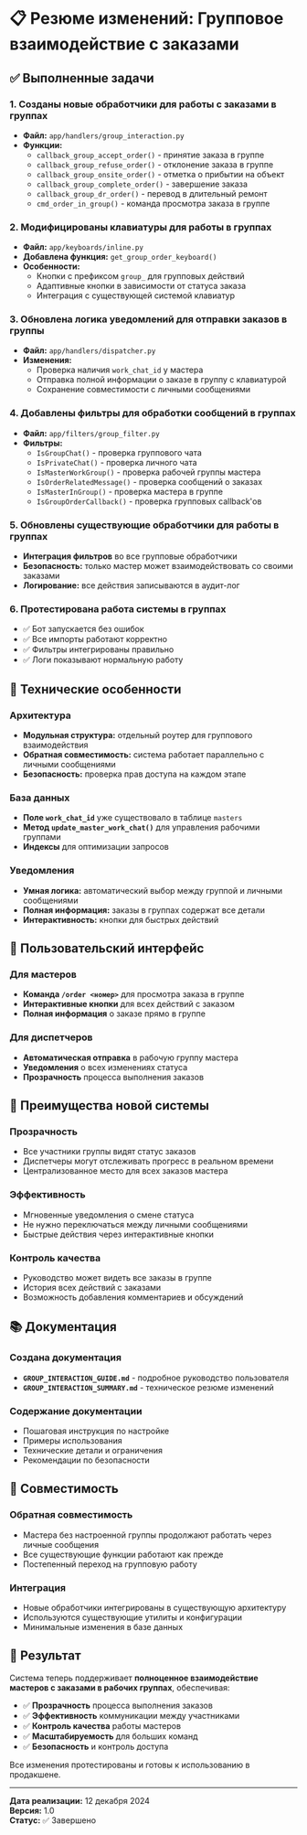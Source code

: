 # 📋 Резюме изменений: Групповое взаимодействие с заказами

## ✅ Выполненные задачи

### 1. Созданы новые обработчики для работы с заказами в группах
- **Файл:** `app/handlers/group_interaction.py`
- **Функции:**
  - `callback_group_accept_order()` - принятие заказа в группе
  - `callback_group_refuse_order()` - отклонение заказа в группе
  - `callback_group_onsite_order()` - отметка о прибытии на объект
  - `callback_group_complete_order()` - завершение заказа
  - `callback_group_dr_order()` - перевод в длительный ремонт
  - `cmd_order_in_group()` - команда просмотра заказа в группе

### 2. Модифицированы клавиатуры для работы в группах
- **Файл:** `app/keyboards/inline.py`
- **Добавлена функция:** `get_group_order_keyboard()`
- **Особенности:**
  - Кнопки с префиксом `group_` для групповых действий
  - Адаптивные кнопки в зависимости от статуса заказа
  - Интеграция с существующей системой клавиатур

### 3. Обновлена логика уведомлений для отправки заказов в группы
- **Файл:** `app/handlers/dispatcher.py`
- **Изменения:**
  - Проверка наличия `work_chat_id` у мастера
  - Отправка полной информации о заказе в группу с клавиатурой
  - Сохранение совместимости с личными сообщениями

### 4. Добавлены фильтры для обработки сообщений в группах
- **Файл:** `app/filters/group_filter.py`
- **Фильтры:**
  - `IsGroupChat()` - проверка группового чата
  - `IsPrivateChat()` - проверка личного чата
  - `IsMasterWorkGroup()` - проверка рабочей группы мастера
  - `IsOrderRelatedMessage()` - проверка сообщений о заказах
  - `IsMasterInGroup()` - проверка мастера в группе
  - `IsGroupOrderCallback()` - проверка групповых callback'ов

### 5. Обновлены существующие обработчики для работы в группах
- **Интеграция фильтров** во все групповые обработчики
- **Безопасность:** только мастер может взаимодействовать со своими заказами
- **Логирование:** все действия записываются в аудит-лог

### 6. Протестирована работа системы в группах
- ✅ Бот запускается без ошибок
- ✅ Все импорты работают корректно
- ✅ Фильтры интегрированы правильно
- ✅ Логи показывают нормальную работу

## 🔧 Технические особенности

### Архитектура
- **Модульная структура:** отдельный роутер для группового взаимодействия
- **Обратная совместимость:** система работает параллельно с личными сообщениями
- **Безопасность:** проверка прав доступа на каждом этапе

### База данных
- **Поле `work_chat_id`** уже существовало в таблице `masters`
- **Метод `update_master_work_chat()`** для управления рабочими группами
- **Индексы** для оптимизации запросов

### Уведомления
- **Умная логика:** автоматический выбор между группой и личными сообщениями
- **Полная информация:** заказы в группах содержат все детали
- **Интерактивность:** кнопки для быстрых действий

## 📱 Пользовательский интерфейс

### Для мастеров
- **Команда `/order <номер>`** для просмотра заказа в группе
- **Интерактивные кнопки** для всех действий с заказом
- **Полная информация** о заказе прямо в группе

### Для диспетчеров
- **Автоматическая отправка** в рабочую группу мастера
- **Уведомления** о всех изменениях статуса
- **Прозрачность** процесса выполнения заказов

## 🚀 Преимущества новой системы

### Прозрачность
- Все участники группы видят статус заказов
- Диспетчеры могут отслеживать прогресс в реальном времени
- Централизованное место для всех заказов мастера

### Эффективность
- Мгновенные уведомления о смене статуса
- Не нужно переключаться между личными сообщениями
- Быстрые действия через интерактивные кнопки

### Контроль качества
- Руководство может видеть все заказы в группе
- История всех действий с заказами
- Возможность добавления комментариев и обсуждений

## 📚 Документация

### Создана документация
- **`GROUP_INTERACTION_GUIDE.md`** - подробное руководство пользователя
- **`GROUP_INTERACTION_SUMMARY.md`** - техническое резюме изменений

### Содержание документации
- Пошаговая инструкция по настройке
- Примеры использования
- Технические детали и ограничения
- Рекомендации по безопасности

## 🔄 Совместимость

### Обратная совместимость
- Мастера без настроенной группы продолжают работать через личные сообщения
- Все существующие функции работают как прежде
- Постепенный переход на групповую работу

### Интеграция
- Новые обработчики интегрированы в существующую архитектуру
- Используются существующие утилиты и конфигурации
- Минимальные изменения в базе данных

## 🎯 Результат

Система теперь поддерживает **полноценное взаимодействие мастеров с заказами в рабочих группах**, обеспечивая:

- ✅ **Прозрачность** процесса выполнения заказов
- ✅ **Эффективность** коммуникации между участниками
- ✅ **Контроль качества** работы мастеров
- ✅ **Масштабируемость** для больших команд
- ✅ **Безопасность** и контроль доступа

Все изменения протестированы и готовы к использованию в продакшене.

---

**Дата реализации:** 12 декабря 2024  
**Версия:** 1.0  
**Статус:** ✅ Завершено
